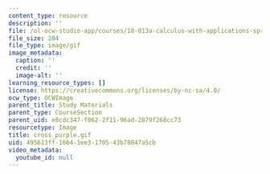 ```yaml
---
content_type: resource
description: ''
file: /ol-ocw-studio-app/courses/18-013a-calculus-with-applications-spring-2005/495613ff16641ee3170543b78847a5cb_cross_purple.gif
file_size: 284
file_type: image/gif
image_metadata:
  caption: ''
  credit: ''
  image-alt: ''
learning_resource_types: []
license: https://creativecommons.org/licenses/by-nc-sa/4.0/
ocw_type: OCWImage
parent_title: Study Materials
parent_type: CourseSection
parent_uid: e8cdc347-f062-2f11-96ad-2879f268cc73
resourcetype: Image
title: cross_purple.gif
uid: 495613ff-1664-1ee3-1705-43b78847a5cb
video_metadata:
  youtube_id: null
---
```


